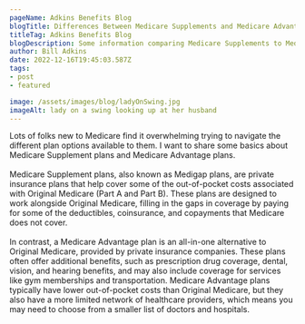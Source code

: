 ```yaml
---
pageName: Adkins Benefits Blog
blogTitle: Differences Between Medicare Supplements and Medicare Advantage
titleTag: Adkins Benefits Blog
blogDescription: Some information comparing Medicare Supplements to Medicare Advantage plans
author: Bill Adkins
date: 2022-12-16T19:45:03.587Z
tags:
- post
- featured

image: /assets/images/blog/ladyOnSwing.jpg
imageAlt: lady on a swing looking up at her husband
---
```

Lots of folks new to Medicare find it overwhelming trying to navigate the different plan options available to them. I want to share some basics about Medicare Supplement plans and Medicare Advantage plans. <br><br>
Medicare Supplement plans, also known as Medigap plans, are private insurance plans that help cover some of the out-of-pocket costs associated with Original Medicare (Part A and Part B). These plans are designed to work alongside Original Medicare, filling in the gaps in coverage by paying for some of the deductibles, coinsurance, and copayments that Medicare does not cover.<br><br>
In contrast, a Medicare Advantage plan is an all-in-one alternative to Original Medicare, provided by private insurance companies. These plans often offer additional benefits, such as prescription drug coverage, dental, vision, and hearing benefits, and may also include coverage for services like gym memberships and transportation. Medicare Advantage plans typically have lower out-of-pocket costs than Original Medicare, but they also have a more limited network of healthcare providers, which means you may need to choose from a smaller list of doctors and hospitals.
